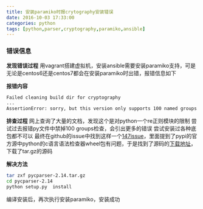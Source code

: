 ```yaml
---
title: 安装paramiko时报crytography安装错误
date: 2016-10-03 17:33:00
categories: python
tags: [python,parser,cryptography,paramiko,ansible]
---
```


### 错误信息
**发现错误过程**
用vagrant搭建虚拟机，安装ansible需要安装paramiko支持，可是无论是centos6还是centos7都会在安装paramiko时出错，报错信息如下

**报错内容**
``` bash
Failed cleaning build dir for cryptography
...
AssertionError: sorry, but this version only supports 100 named groups
```

**排查过程**
网上查询了大量的文档，发现这个是对python一个re正则模块的限制
尝试过去报错py文件中禁掉100 groups检查，会引出更多的错误
尝试安装过各种底包都不可以
最终在github的issue中找到这样一个[147issue](https://github.com/eliben/pycparser/issues/147)，里面提到了pypi的官方源中python的c语言语法检查器wheel包有问题，于是找到了源码的[下载地址](https://pypi.python.org/pypi/pycparser/2.14)，下载了tar.gz的源码

**解决方法**
``` bash
tar zxf pycparser-2.14.tar.gz
cd pycparser-2.14
python setup.py  install
```
编译安装后，再次执行安装paramiko，安装成功